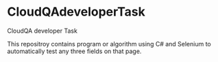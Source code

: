 # CloudQAdeveloperTask
CloudQA developer Task

This repositroy contains program or algorithm using C# and Selenium to automatically test any three fields on that page.
